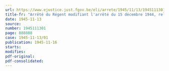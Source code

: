 ```yaml
---
url: https://www.ejustice.just.fgov.be/eli/arrete/1945/11/13/1945111301/justel
title-fr: "Arrêté du Régent modifiant l'arrêté du 15 décembre 1944, relatif à l'importation, à l'exportation et au transit des marchandises"
date: 1945-11-13
source:
number: 1945111301
page: 888888
case: 1945-11-13/01
publication: 1945-11-16
starts:
modifies:
pdf-original:
pdf-consolidated:
---
```


